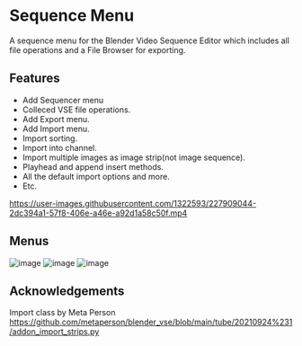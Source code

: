 # Sequence Menu
A sequence menu for the Blender Video Sequence Editor which includes all file operations and a File Browser for exporting.

## Features
* Add Sequencer menu
* Colleced VSE file operations.
* Add Export menu.
* Add Import menu.
* Import sorting.
* Import into channel.
* Import multiple images as image strip(not image sequence).
* Playhead and append insert methods.
* All the default import options and more.
* Etc.

https://user-images.githubusercontent.com/1322593/227909044-2dc394a1-57f8-406e-a46e-a92d1a58c50f.mp4

## Menus

![image](https://user-images.githubusercontent.com/1322593/228251975-a1b27421-c195-4079-99fb-d6690b1bf19e.png) ![image](https://user-images.githubusercontent.com/1322593/228249916-780a4fb4-1853-4899-b764-3ae714812544.png) ![image](https://user-images.githubusercontent.com/1322593/228249669-544779d8-c5d7-481d-a212-1bad0940b8eb.png) 

## Acknowledgements

 Import class by Meta Person https://github.com/metaperson/blender_vse/blob/main/tube/20210924%231/addon_import_strips.py
